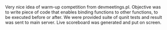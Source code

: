 Very nice idea of warm-up competition from devmeetings.pl.
Objective was to write piece of code that enables binding functions to other functions, to be executed before or after.
We were provided suite of qunit tests and result was sent to main server. Live scoreboard was generated and put on screen.